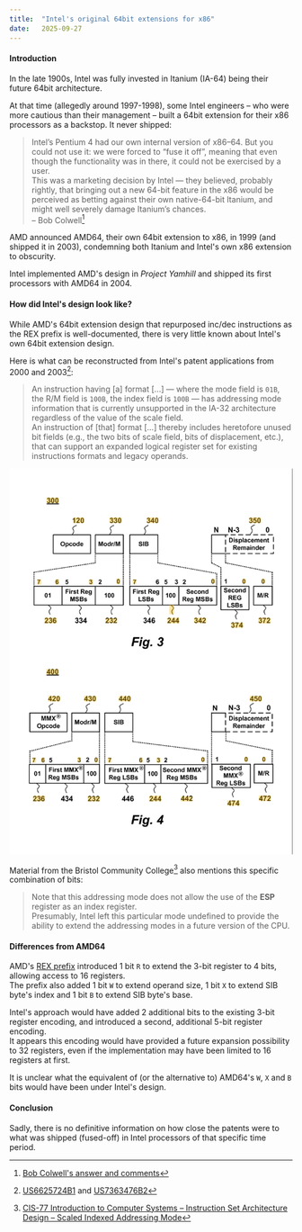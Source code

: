 ```yaml
---
title:  "Intel's original 64bit extensions for x86"
date:   2025-09-27
---
```


#### Introduction

In the late 1900s, Intel was fully invested in Itanium (IA-64) being their future 64bit architecture.

At that time (allegedly around 1997-1998), some Intel engineers – who were more cautious than their management – built a
64bit extension for their x86 processors as a backstop. It never shipped:

> Intel’s Pentium 4 had our own internal version of x86–64. But you could not use it: we were forced to “fuse it off”,
> meaning that even though the functionality was in there, it could not be exercised by a user.  
> This was a marketing decision by Intel — they believed, probably rightly, that bringing out a new 64-bit feature in
> the x86 would be perceived as betting against their own native-64-bit Itanium, and might well severely damage Itanium’s
> chances.  
> – Bob Colwell[^colwell]

AMD announced AMD64, their own 64bit extension to x86, in 1999 (and shipped it in 2003),
condemning both Itanium and Intel's own x86 extension to obscurity.

Intel implemented AMD's design in _Project Yamhill_ and shipped its first processors with AMD64 in 2004.

#### How did Intel's design look like?

While AMD's 64bit extension design that repurposed inc/dec instructions as the REX prefix is well-documented,
there is very little known about Intel's own 64bit extension design.

Here is what can be reconstructed from Intel's patent applications from 2000 and 2003[^patents]:

> An instruction having [a] format [...] — where the mode field is `01B`, the R/M field is `100B`, the index field is `100B`
> — has addressing mode information that is currently unsupported in the IA-32 architecture regardless of the value of the
> scale field.  
> An instruction of [that] format [...] thereby includes heretofore unused bit fields (e.g., the two bits of scale field,
> bits of displacement, etc.), that can support an expanded logical register set for existing instructions formats and
> legacy operands.

![US7363476B2-image03.png](/assets/img/US7363476B2-image03.png)

Material from the Bristol Community College[^bristol] also mentions this specific combination of bits:

> Note that this addressing mode does not allow the use of the **ESP** register as an index register.  
> Presumably, Intel left this particular mode undefined to provide the ability to extend the addressing modes in a future version of the CPU.

#### Differences from AMD64

AMD's [REX prefix](x86-prefixes-and-escape-opcodes-flowchart) introduced 1 bit `R` to extend the 3-bit register to 4 bits,
allowing access to 16 registers.  
The prefix also added 1 bit `W` to extend operand size, 1 bit `X` to extend SIB byte's index and 1 bit `B` to extend SIB byte's base.

Intel's approach would have added 2 additional bits to the existing 3-bit register encoding, and introduced a second, additional 5-bit register encoding.  
It appears this encoding would have provided a future expansion possibility to 32 registers, even if the implementation may have been limited to 16 registers at first.

It is unclear what the equivalent of (or the alternative to) AMD64's `W`, `X` and `B` bits would have been under Intel's design.

#### Conclusion

Sadly, there is no definitive information on how close the patents were to what was shipped (fused-off) in Intel
processors of that specific time period.  

[^colwell]: [Bob Colwell's answer and comments](https://www.quora.com/How-was-AMD-able-to-beat-Intel-in-delivering-the-first-x86-64-instruction-set-Was-Intel-too-distracted-by-the-Itanium-project-If-so-why-Shouldn-t-Intel-with-its-vast-resources-have-been-able-to-develop-both)
[^patents]: [US6625724B1](https://worldwide.espacenet.com/patent/search?q=pn%3DUS6625724B1) and [US7363476B2](https://worldwide.espacenet.com/patent/search?q=pn%3DUS7363476B2)
[^bristol]: [CIS-77 Introduction to Computer Systems – Instruction Set Architecture Design – Scaled Indexed Addressing Mode](https://www-user.tu-chemnitz.de/~heha/hsn/chm/x86.chm/x86.htm#8)